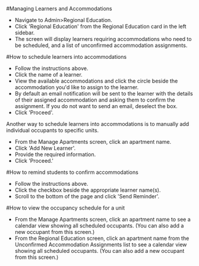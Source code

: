 #Managing Learners and Accommodations  
* Navigate to Admin>Regional Education.
* Click 'Regional Education' from the Regional Education card in the left sidebar.
* The screen will display learners requiring accommodations who need to be scheduled, and a list of unconfirmed accommodation assignments.

#How to schedule learners into accommodations
* Follow the instructions above.
* Click the name of a learner.
* View the available accommodations and click the circle beside the accommodation you'd like to assign to the learner.
* By default an email notification will be sent to the learner with the details of their assigned accommodation and asking them to confirm the assignment.  If you do not want to send an email, deselect the box.
* Click 'Proceed'.

Another way to schedule learners into accommodations is to manually add individual occupants to specific units.

* From the Manage Apartments screen, click an apartment name.  
* Click 'Add New Learner'.    
* Provide the required information.  
* Click 'Proceed.'  

#How to remind students to confirm accommodations
* Follow the instructions above.
* Click the checkbox beside the appropriate learner name(s).
* Scroll to the bottom of the page and click 'Send Reminder'.

#How to view the occupancy schedule for a unit  
* From the Manage Apartments screen, click an apartment name to see a calendar view showing all scheduled occupants.  (You can also add a new occupant from this screen.)
* From the Regional Education screen, click an apartment name from the Unconfirmed Accommodation Assignments list to see a calendar view showing all scheduled occupants.  (You can also add a new occupant from this screen.)

